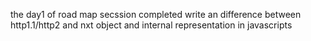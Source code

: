 the day1 of road map secssion completed  write an difference between http1.1/http2 and nxt object and  internal representation in javascripts